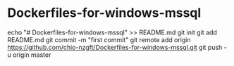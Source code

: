 # Dockerfiles-for-windows-mssql
echo "# Dockerfiles-for-windows-mssql" >> README.md
git init
git add README.md
git commit -m "first commit"
git remote add origin https://github.com/chio-nzgft/Dockerfiles-for-windows-mssql.git
git push -u origin master
